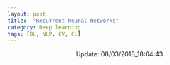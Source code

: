```yaml
---
layout: post
title:  "Recurrent Neural Networks"
category: Deep learning
tags: [DL, NLP, CV, CL]
---
```






<center> Update: 08/03/2018_18:04:43</center>

  	
